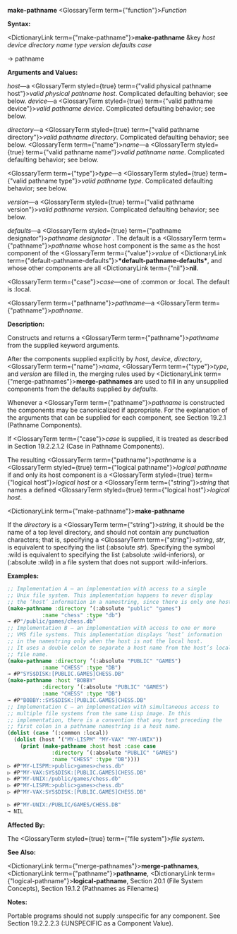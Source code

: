 **make-pathname** <GlossaryTerm  term={"function"}><i>Function</i></GlossaryTerm> 



**Syntax:** 



<DictionaryLink  term={"make-pathname"}><b>make-pathname</b></DictionaryLink> &amp;key *host device directory name type version defaults case* 



→ pathname 



**Arguments and Values:** 



*host*—a <GlossaryTerm styled={true} term={"valid physical pathname host"}><i>valid physical pathname host</i></GlossaryTerm>. Complicated defaulting behavior; see below. *device*—a <GlossaryTerm styled={true} term={"valid pathname device"}><i>valid pathname device</i></GlossaryTerm>. Complicated defaulting behavior; see below. 



*directory*—a <GlossaryTerm styled={true} term={"valid pathname directory"}><i>valid pathname directory</i></GlossaryTerm>. Complicated defaulting behavior; see below. <GlossaryTerm  term={"name"}><i>name</i></GlossaryTerm>—a <GlossaryTerm styled={true} term={"valid pathname name"}><i>valid pathname name</i></GlossaryTerm>. Complicated defaulting behavior; see below. 



<GlossaryTerm  term={"type"}><i>type</i></GlossaryTerm>—a <GlossaryTerm styled={true} term={"valid pathname type"}><i>valid pathname type</i></GlossaryTerm>. Complicated defaulting behavior; see below. 



*version*—a <GlossaryTerm styled={true} term={"valid pathname version"}><i>valid pathname version</i></GlossaryTerm>. Complicated defaulting behavior; see below. 



*defaults*—a <GlossaryTerm styled={true} term={"pathname designator"}><i>pathname designator</i></GlossaryTerm> . The default is a <GlossaryTerm  term={"pathname"}><i>pathname</i></GlossaryTerm> whose host component is the same as the host component of the <GlossaryTerm  term={"value"}><i>value</i></GlossaryTerm> of <DictionaryLink  term={"default-pathname-defaults"}><b>\*default-pathname-defaults\*</b></DictionaryLink>, and whose other components are all <DictionaryLink  term={"nil"}><b>nil</b></DictionaryLink>. 



<GlossaryTerm  term={"case"}><i>case</i></GlossaryTerm>—one of :common or :local. The default is :local. 



<GlossaryTerm  term={"pathname"}><i>pathname</i></GlossaryTerm>—a <GlossaryTerm  term={"pathname"}><i>pathname</i></GlossaryTerm>. 



**Description:** 



Constructs and returns a <GlossaryTerm  term={"pathname"}><i>pathname</i></GlossaryTerm> from the supplied keyword arguments. 



After the components supplied explicitly by *host*, *device*, *directory*, <GlossaryTerm  term={"name"}><i>name</i></GlossaryTerm>, <GlossaryTerm  term={"type"}><i>type</i></GlossaryTerm>, and *version* are filled in, the merging rules used by <DictionaryLink  term={"merge-pathnames"}><b>merge-pathnames</b></DictionaryLink> are used to fill in any unsupplied components from the defaults supplied by *defaults*. 



Whenever a <GlossaryTerm  term={"pathname"}><i>pathname</i></GlossaryTerm> is constructed the components may be canonicalized if appropriate. For the explanation of the arguments that can be supplied for each component, see Section 19.2.1 (Pathname Components). 



If <GlossaryTerm  term={"case"}><i>case</i></GlossaryTerm> is supplied, it is treated as described in Section 19.2.2.1.2 (Case in Pathname Components). 



The resulting <GlossaryTerm  term={"pathname"}><i>pathname</i></GlossaryTerm> is a <GlossaryTerm styled={true} term={"logical pathname"}><i>logical pathname</i></GlossaryTerm> if and only its host component is a <GlossaryTerm styled={true} term={"logical host"}><i>logical host</i></GlossaryTerm> or a <GlossaryTerm  term={"string"}><i>string</i></GlossaryTerm> that names a defined <GlossaryTerm styled={true} term={"logical host"}><i>logical host</i></GlossaryTerm>. 







 



 



<DictionaryLink  term={"make-pathname"}><b>make-pathname</b></DictionaryLink> 



If the *directory* is a <GlossaryTerm  term={"string"}><i>string</i></GlossaryTerm>, it should be the name of a top level directory, and should not contain any punctuation characters; that is, specifying a <GlossaryTerm  term={"string"}><i>string</i></GlossaryTerm>, *str*, is equivalent to specifying the list (:absolute *str*). Specifying the symbol :wild is equivalent to specifying the list (:absolute :wild-inferiors), or (:absolute :wild) in a file system that does not support :wild-inferiors. 



**Examples:**
```lisp
;; Implementation A – an implementation with access to a single 
;; Unix file system. This implementation happens to never display 
;; the ‘host’ information in a namestring, since there is only one host. 
(make-pathname :directory ’(:absolute "public" "games") 
	       :name "chess" :type "db") 
→ #P"/public/games/chess.db" 
;; Implementation B – an implementation with access to one or more 
;; VMS file systems. This implementation displays ‘host’ information 
;; in the namestring only when the host is not the local host. 
;; It uses a double colon to separate a host name from the host’s local 
;; file name. 
(make-pathname :directory ’(:absolute "PUBLIC" "GAMES") 
	       :name "CHESS" :type "DB") 
→ #P"SYS$DISK:[PUBLIC.GAMES]CHESS.DB" 
(make-pathname :host "BOBBY" 
	       :directory ’(:absolute "PUBLIC" "GAMES") 
	       :name "CHESS" :type "DB") 
→ #P"BOBBY::SYS$DISK:[PUBLIC.GAMES]CHESS.DB" 
;; Implementation C – an implementation with simultaneous access to 
;; multiple file systems from the same Lisp image. In this 
;; implementation, there is a convention that any text preceding the 
;; first colon in a pathname namestring is a host name. 
(dolist (case ’(:common :local)) 
  (dolist (host ’("MY-LISPM" "MY-VAX" "MY-UNIX")) 
    (print (make-pathname :host host :case case 
			  :directory ’(:absolute "PUBLIC" "GAMES") 
			  :name "CHESS" :type "DB")))) 
▷ #P"MY-LISPM:>public>games>chess.db" 
▷ #P"MY-VAX:SYS$DISK:[PUBLIC.GAMES]CHESS.DB" 
▷ #P"MY-UNIX:/public/games/chess.db" 
▷ #P"MY-LISPM:>public>games>chess.db" 
▷ #P"MY-VAX:SYS$DISK:[PUBLIC.GAMES]CHESS.DB" 

▷ #P"MY-UNIX:/PUBLIC/GAMES/CHESS.DB" 
→ NIL 
```
**Affected By:** 



The <GlossaryTerm styled={true} term={"file system"}><i>file system</i></GlossaryTerm>. 



**See Also:** 



<DictionaryLink  term={"merge-pathnames"}><b>merge-pathnames</b></DictionaryLink>, <DictionaryLink  term={"pathname"}><b>pathname</b></DictionaryLink>, <DictionaryLink  term={"logical-pathname"}><b>logical-pathname</b></DictionaryLink>, Section 20.1 (File System Concepts), Section 19.1.2 (Pathnames as Filenames) 



**Notes:** 



Portable programs should not supply :unspecific for any component. See Section 19.2.2.2.3 (:UNSPECIFIC as a Component Value). 



